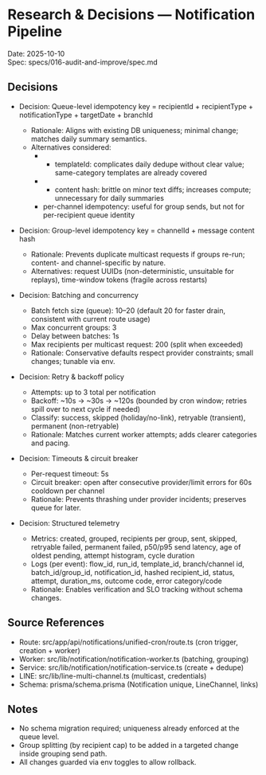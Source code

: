 # Research & Decisions — Notification Pipeline

Date: 2025-10-10  
Spec: specs/016-audit-and-improve/spec.md

## Decisions

- Decision: Queue-level idempotency key = recipientId + recipientType + notificationType + targetDate + branchId
  - Rationale: Aligns with existing DB uniqueness; minimal change; matches daily summary semantics.
  - Alternatives considered:
    - - templateId: complicates daily dedupe without clear value; same-category templates are already covered
    - - content hash: brittle on minor text diffs; increases compute; unnecessary for daily summaries
    - per-channel idempotency: useful for group sends, but not for per-recipient queue identity

- Decision: Group-level idempotency key = channelId + message content hash
  - Rationale: Prevents duplicate multicast requests if groups re-run; content- and channel-specific by nature.
  - Alternatives: request UUIDs (non-deterministic, unsuitable for replays), time-window tokens (fragile across restarts)

- Decision: Batching and concurrency
  - Batch fetch size (queue): 10–20 (default 20 for faster drain, consistent with current route usage)
  - Max concurrent groups: 3
  - Delay between batches: 1s
  - Max recipients per multicast request: 200 (split when exceeded)
  - Rationale: Conservative defaults respect provider constraints; small changes; tunable via env.

- Decision: Retry & backoff policy
  - Attempts: up to 3 total per notification
  - Backoff: ~10s → ~30s → ~120s (bounded by cron window; retries spill over to next cycle if needed)
  - Classify: success, skipped (holiday/no-link), retryable (transient), permanent (non-retryable)
  - Rationale: Matches current worker attempts; adds clearer categories and pacing.

- Decision: Timeouts & circuit breaker
  - Per-request timeout: 5s
  - Circuit breaker: open after consecutive provider/limit errors for 60s cooldown per channel
  - Rationale: Prevents thrashing under provider incidents; preserves queue for later.

- Decision: Structured telemetry
  - Metrics: created, grouped, recipients per group, sent, skipped, retryable failed, permanent failed, p50/p95 send latency, age of oldest pending, attempt histogram, cycle duration
  - Logs (per event): flow_id, run_id, template_id, branch/channel id, batch_id/group_id, notification_id, hashed recipient_id, status, attempt, duration_ms, outcome code, error category/code
  - Rationale: Enables verification and SLO tracking without schema changes.

## Source References

- Route: src/app/api/notifications/unified-cron/route.ts (cron trigger, creation + worker)
- Worker: src/lib/notification/notification-worker.ts (batching, grouping)
- Service: src/lib/notification/notification-service.ts (create + dedupe)
- LINE: src/lib/line-multi-channel.ts (multicast, credentials)
- Schema: prisma/schema.prisma (Notification unique, LineChannel, links)

## Notes

- No schema migration required; uniqueness already enforced at the queue level.
- Group splitting (by recipient cap) to be added in a targeted change inside grouping send path.
- All changes guarded via env toggles to allow rollback.
